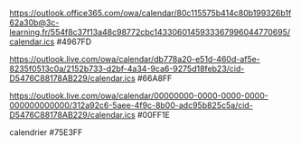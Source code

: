 https://outlook.office365.com/owa/calendar/80c115575b414c80b199326b1f62a30b@3c-learning.fr/554f8c37f13a48c98772cbc1433060145933367996044770695/calendar.ics #4967FD

https://outlook.live.com/owa/calendar/db778a20-e51d-460d-af5e-8235f0513c0a/2152b733-d2bf-4a34-9ca6-9275d18feb23/cid-D5476C88178AB229/calendar.ics #66A8FF

https://outlook.live.com/owa/calendar/00000000-0000-0000-0000-000000000000/312a92c6-5aee-4f9c-8b00-adc95b825c5a/cid-D5476C88178AB229/calendar.ics #00FF1E

calendrier #75E3FF